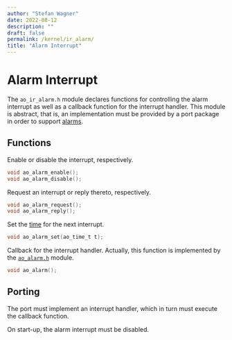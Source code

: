 ```yaml
---
author: "Stefan Wagner"
date: 2022-08-12
description: ""
draft: false
permalink: /kernel/ir_alarm/
title: "Alarm Interrupt"
---
```


# Alarm Interrupt

The `ao_ir_alarm.h` module declares functions for controlling the alarm interrupt as well as a callback function for the interrupt handler. This module is abstract, that is, an implementation must be provided by a port package in order to support [alarms](alarm.md).

## Functions

Enable or disable the interrupt, respectively.

```c
void ao_alarm_enable();
void ao_alarm_disable();
```

Request an interrupt or reply thereto, respectively.

```c
void ao_alarm_request();
void ao_alarm_reply();
```

Set the [time](time.md) for the next interrupt.

```c
void ao_alarm_set(ao_time_t t);
```

Callback for the interrupt handler. Actually, this function is implemented by the [`ao_alarm.h`](alarm.md) module.

```c
void ao_alarm();
```

## Porting

The port must implement an interrupt handler, which in turn must execute the callback function. 

On start-up, the alarm interrupt must be disabled.
